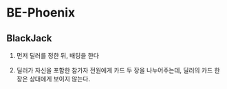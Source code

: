 # BE-Phoenix

## BlackJack

 1. 먼저 딜러를 정한 뒤, 배팅을 한다

 2. 딜러가 자신을 포함한 참가자 전원에게 카드 두 장을 나누어주는데, 딜러의 카드 한 장은 상대에게 보이지 않는다.
